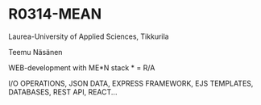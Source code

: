 # R0314-MEAN
Laurea-University of Applied Sciences, Tikkurila

Teemu Näsänen

WEB-development with ME*N stack
\* = R/A

I/O OPERATIONS, JSON DATA, EXPRESS FRAMEWORK, EJS TEMPLATES, DATABASES, REST API, REACT...
